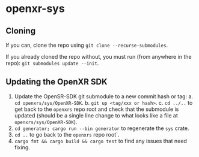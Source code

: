 # openxr-sys

## Cloning

If you can, clone the repo using `git clone --recurse-submodules`. 

If you already cloned the repo without, you must run (from anywhere in the repo): `git submodules update --init`.

## Updating the OpenXR SDK

1. Update the OpenSR-SDK git submodule to a new commit hash or tag:
  a. `cd openxrs/sys/OpenXR-SDK`.
  b. `git up <tag/xxx or hash>`.
  c. `cd ../..` to get back to the `openxrs` repo root and check that the 
  submodule is updated (should be a single line change to what looks like a file
  at `openxrs/sys/OpenXR-SDK`).
2. `cd generator; cargo run --bin generator` to regenerate the `sys` crate.
3. `cd ..` to go back to the `openxrs` repo root`.
3. `cargo fmt && cargo build && cargo test` to find any issues that need fixing.
